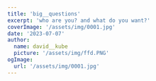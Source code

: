 ```yaml
---
title: 'big__questions'
excerpt: 'who are you? and what do you want?'
coverImage: '/assets/img/0001.jpg'
date: '2023-07-07'
author:
  name: david__kube
  picture: '/assets/img/ffd.PNG'
ogImage:
  url: '/assets/img/0001.jpg'
---
```


